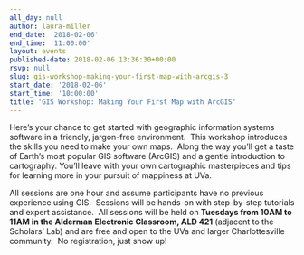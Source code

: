 ```yaml
---
all_day: null
author: laura-miller
end_date: '2018-02-06'
end_time: '11:00:00'
layout: events
published-date: 2018-02-06 13:36:30+00:00
rsvp: null
slug: gis-workshop-making-your-first-map-with-arcgis-3
start_date: '2018-02-06'
start_time: '10:00:00'
title: 'GIS Workshop: Making Your First Map with ArcGIS'
---
```


Here’s your chance to get started with geographic information systems software in a friendly, jargon-free environment.  This workshop introduces the skills you need to make your own maps.  Along the way you’ll get a taste of Earth’s most popular GIS software (ArcGIS) and a gentle introduction to cartography. You’ll leave with your own cartographic masterpieces and tips for learning more in your pursuit of mappiness at UVa.

All sessions are one hour and assume participants have no previous experience using GIS.  Sessions will be hands-on with step-by-step tutorials and expert assistance.  All sessions will be held on **Tuesdays from 10AM to 11AM in the Alderman Electronic Classroom, ALD 421** (adjacent to the Scholars’ Lab) and are free and open to the UVa and larger Charlottesville community.  No registration, just show up!
